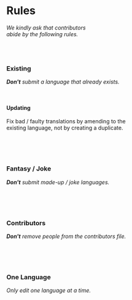 
# Rules

*We kindly ask that contributors* <br>
*abide by the following rules.*

<br>
<br>

### Existing

***Don't*** *submit a language that already exists.*

<br>

#### Updating

Fix bad / faulty translations by amending to the <br>
existing language, not by creating a duplicate.

<br>
<br>
<br>

### Fantasy / Joke

***Don't*** *submit made-up / joke languages.*

<br>
<br>
<br>

### Contributors

***Don't*** *remove people from the contributors file.*

<br>
<br>
<br>

### One Language

*Only edit one language at a time.*

<br>